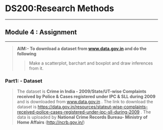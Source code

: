 # DS200:Research Methods
* * *
## Module 4 : Assignment
* * *

> **AIM:- To download a dataset from www.data.gov.in and do the following**
>> Make a scatterplot, barchart and boxplot and draw inferences from it.

### Part1: - Dataset
> The dataset is **Crime in India - 2009/State/UT-wise Complaints received by Police & Cases registered under IPC & SLL during 2009** and is  downloaded from www.data.gov.in . The link to download the dataset is https://data.gov.in/resources/stateut-wise-complaints-received-police-cases-registered-under-ipc-sll-during-2009 .
> The data is uploaded by **National Crime Records Bureau- Ministry of Home Affairs** (http://ncrb.gov.in/)

